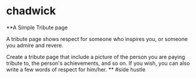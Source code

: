 # chadwick
**A Simple Tribute page

A tribute page shows respect for someone who inspires you, or someone you admire and revere.

Create a tribute page that include a picture of the person you are paying tribute to, the person's achievements, and so on. If you wish, you can also write a few words of respect for him/her. 
**
#side hustle
